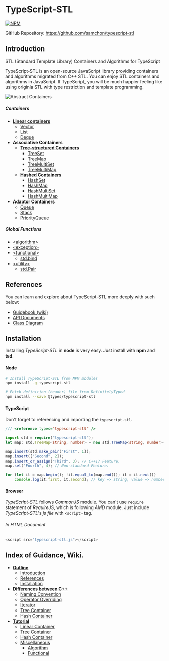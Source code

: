 # TypeScript-STL

[![NPM](https://nodei.co/npm/typescript-stl.png?downloads=true&downloadRank=true&stars=true)](https://nodei.co/npm/typescript-stl)

GitHub Repository: https://github.com/samchon/typescript-stl

## Introduction
STL (Standard Template Library) Containers and Algorithms for TypeScript

TypeScript-STL is an open-source JavaScript library providing containers and algorithms migrated from C++ STL. You can enjoy STL containers and algorithms in JavaScript. If TypeScript, you will be much happier feeling like using originla STL with type restriction and template programming.

![Abstract Containers](http://samchon.github.io/typescript-stl/images/design/class_diagram/abstract_containers.png)

##### Containers
  - [**Linear containers**](http://samchon.github.io/typescript-stl/api/interfaces/std.base.container.ilinearcontainer.html)
    - [Vector](http://samchon.github.io/typescript-stl/api/classes/std.vector.html)
    - [List](http://samchon.github.io/typescript-stl/api/classes/std.list.html)
    - [Deque](http://samchon.github.io/typescript-stl/api/classes/std.deque.html)
  - **Associative Containers**
    - [**Tree-structured Containers**](http://samchon.github.io/typescript-stl/api/classes/std.base.tree.rbtree.html)
      - [TreeSet](http://samchon.github.io/typescript-stl/api/classes/std.treeset.html)
      - [TreeMap](http://samchon.github.io/typescript-stl/api/classes/std.treemap.html)
      - [TreeMultiSet](http://samchon.github.io/typescript-stl/api/classes/std.treemultiset.html)
      - [TreeMultiMap](http://samchon.github.io/typescript-stl/api/classes/std.treemultimap.html)
    - [**Hashed Containers**](http://samchon.github.io/typescript-stl/api/classes/std.base.hash.hashbuckets.html)
      - [HashSet](http://samchon.github.io/typescript-stl/api/classes/std.hashset.html)
      - [HashMap](http://samchon.github.io/typescript-stl/api/classes/std.hashmap.html)
      - [HashMultiSet](http://samchon.github.io/typescript-stl/api/classes/std.hashmultiset.html)
      - [HashMultiMap](http://samchon.github.io/typescript-stl/api/classes/std.hashmultimap.html)
  - **Adaptor Containers**
    - [Queue](http://samchon.github.io/typescript-stl/api/classes/std.queue.html)
    - [Stack](http://samchon.github.io/typescript-stl/api/classes/std.stack.html)
    - [PriorityQueue](http://samchon.github.io/typescript-stl/api/classes/std.priorityqueue.html)

##### Global Functions
  - [&lt;algorithm&gt;](http://www.cplusplus.com/reference/algorithm)
  - [&lt;exception&gt;](http://www.cplusplus.com/reference/exception)
  - [&lt;functional&gt;](http://www.cplusplus.com/reference/functional)
    - [std.bind](http://samchon.github.io/typescript-stl/api/modules/std.html#bind)
  - [&lt;utility&gt;](http://www.cplusplus.com/reference/utility)
    - [std.Pair](http://samchon.github.io/typescript-stl/api/classes/std.pair.html)



## References
You can learn and explore about TypeScript-STL more deeply with such below:

  - [Guidebook (wiki)](https://github.com/samchon/typescript-stl/wiki)
  - [API Documents](http://samchon.github.io/typescript-stl/api)
  - [Class Diagram](https://samchon.github.io/typescript-stl/design/class_diagram.pdf)



## Installation
Installing *TypeScript-STL* in **node** is very easy. Just install with **npm** and **tsd**.

#### Node
``` bash
# Install TypeScript-STL from NPM modules
npm install -g typescript-stl 

# Fetch definition (header) file from DefinitelyTyped
npm install --save @types/typescript-stl
```

#### TypeScript
Don't forget to referencing and importing the ```typescript-stl```.

``` typescript
/// <reference types="typescript-stl" />

import std = require("typescript-stl");
let map: std.TreeMap<string, number> = new std.TreeMap<string, number>();

map.insert(std.make_pair("First", 1));
map.insert(["Second", 2]);
map.insert_or_assign("Third", 3); // C++17 Feature.
map.set("Fourth", 4); // Non-standard Feature.

for (let it = map.begin(); !it.equal_to(map.end()); it = it.next())
	console.log(it.first, it.second); // key => string, value => number
```

#### Browser
*TypeScript-STL* follows *CommonJS* module. You can't use ```require``` statement of *RequireJS*, which is following *AMD* module. Just include *TypeScript-STL*'s *js file* with ```<script>``` tag.

###### In HTML Document
``` javascript
<script src="typescript-stl.js"></script>
```



## Index of Guidance, Wiki.

  - [**Outline**](https://github.com/samchon/typescript-stl/wiki/Home)
    - [Introduction](https://github.com/samchon/typescript-stl/wiki/Home#introduction)
    - [References](https://github.com/samchon/typescript-stl/wiki/Home#references)
    - [Installation](https://github.com/samchon/typescript-stl/wiki/Home#installation)
  - [**Differences between C++**](https://github.com/samchon/typescript-stl/wiki/Differences)
    - [Naming Convention](https://github.com/samchon/typescript-stl/wiki/Differences#naming-convention)
    - [Operator Overriding](https://github.com/samchon/typescript-stl/wiki/Differences#operator-overriding)
    - [Iterator](https://github.com/samchon/typescript-stl/wiki/Differences#iterator)
    - [Tree Container](https://github.com/samchon/typescript-stl/wiki/Differences#tree-container)
    - [Hash Container](https://github.com/samchon/typescript-stl/wiki/Differences#hash-container)
  - [**Tutorial**](https://github.com/samchon/typescript-stl/wiki/Tutorial)
    - [Linear Container](https://github.com/samchon/typescript-stl/wiki/Tutorial#linear-container)
    - [Tree Container](https://github.com/samchon/typescript-stl/wiki/Tutorial#tree-container)
    - [Hash Container](https://github.com/samchon/typescript-stl/wiki/Tutorial#hash-container)
    - [Miscellaneous](https://github.com/samchon/typescript-stl/wiki/Tutorial-Miscellaneous)
      - [Algorithm](https://github.com/samchon/typescript-stl/wiki/Tutorial-Miscellaneous#algorithm)
      - [Functional](https://github.com/samchon/typescript-stl/wiki/Tutorial-Miscellaneous#functional)
